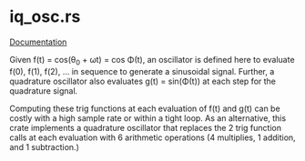 # iq\_osc.rs

[Documentation](http://kchmck.github.io/doc/iq_osc/)

Given f(t) = cos(θ<sub>0</sub> + ωt) = cos Φ(t), an oscillator is defined here
to evaluate f(0), f(1), f(2), ... in sequence to generate a sinusoidal signal.
Further, a quadrature oscillator also evaluates g(t) = sin(Φ(t)) at each step
for the quadrature signal.

Computing these trig functions at each evaluation of f(t) and g(t) can be costly with
a high sample rate or within a tight loop. As an alternative, this crate implements a
quadrature oscillator that replaces the 2 trig function calls at each evaluation with
6 arithmetic operations (4 multiplies, 1 addition, and 1 subtraction.)
